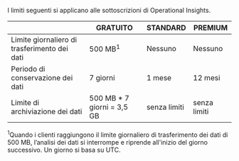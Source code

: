 

I limiti seguenti si applicano alle sottoscrizioni di Operational Insights.


| |GRATUITO|STANDARD|PREMIUM|
|---|---|---|---|
|Limite giornaliero di trasferimento dei dati|500 MB<sup>1</sup>|Nessuno|Nessuno|
|Periodo di conservazione dei dati|7 giorni|1 mese|12 mesi|
|Limite di archiviazione dei dati|500 MB * 7 giorni = 3,5 GB|senza limiti|senza limiti|


<sup>1</sup>Quando i clienti raggiungono il limite giornaliero di trasferimento dei dati di 500 MB, l’analisi dei dati si interrompe e riprende all'inizio del giorno successivo. Un giorno si basa su UTC.

<!---HONumber=August15_HO6-->